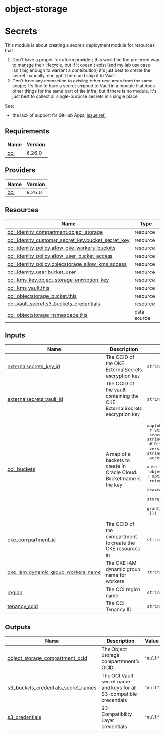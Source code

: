 # object-storage

<!-- BEGIN_TF_DOCS -->
# Secrets

This module is about creating a secrets deployment module for resources that

1. Don't have a proper Terraform provider; this would be the preferred way to manage their lifecycle, but if it doesn't exist (and my lab use case isn't big enough to warrant a contribution) it's just best to create the secret manually, encrypt it here and ship it to Vault
2. Don't have any connection to existing other resources from the same scope; it's fine to have a secret shipped to Vault in a module that does other things for the same part of the infra, but if there is no module, it's just best to collect all single-purpose secrets in a single place

See:
* the lack of support for GitHub Apps, [issue ref.](https://github.com/integrations/terraform-provider-github/issues/509)

## Requirements

| Name | Version |
|------|---------|
| <a name="requirement_oci"></a> [oci](#requirement\_oci) | 6.26.0 |

## Providers

| Name | Version |
|------|---------|
| <a name="provider_oci"></a> [oci](#provider\_oci) | 6.26.0 |

## Resources

| Name | Type |
|------|------|
| [oci_identity_compartment.object_storage](https://registry.terraform.io/providers/oracle/oci/6.26.0/docs/resources/identity_compartment) | resource |
| [oci_identity_customer_secret_key.bucket_secret_key](https://registry.terraform.io/providers/oracle/oci/6.26.0/docs/resources/identity_customer_secret_key) | resource |
| [oci_identity_policy.allow_oke_workers_buckets](https://registry.terraform.io/providers/oracle/oci/6.26.0/docs/resources/identity_policy) | resource |
| [oci_identity_policy.allow_user_bucket_access](https://registry.terraform.io/providers/oracle/oci/6.26.0/docs/resources/identity_policy) | resource |
| [oci_identity_policy.objecstorage_allow_kms_access](https://registry.terraform.io/providers/oracle/oci/6.26.0/docs/resources/identity_policy) | resource |
| [oci_identity_user.bucket_user](https://registry.terraform.io/providers/oracle/oci/6.26.0/docs/resources/identity_user) | resource |
| [oci_kms_key.object_storage_encription_key](https://registry.terraform.io/providers/oracle/oci/6.26.0/docs/resources/kms_key) | resource |
| [oci_kms_vault.this](https://registry.terraform.io/providers/oracle/oci/6.26.0/docs/resources/kms_vault) | resource |
| [oci_objectstorage_bucket.this](https://registry.terraform.io/providers/oracle/oci/6.26.0/docs/resources/objectstorage_bucket) | resource |
| [oci_vault_secret.s3_buckets_credentials](https://registry.terraform.io/providers/oracle/oci/6.26.0/docs/resources/vault_secret) | resource |
| [oci_objectstorage_namespace.this](https://registry.terraform.io/providers/oracle/oci/6.26.0/docs/data-sources/objectstorage_namespace) | data source |

## Inputs

| Name | Description | Type | Default | Required |
|------|-------------|------|---------|:--------:|
| <a name="input_externalsecrets_key_id"></a> [externalsecrets\_key\_id](#input\_externalsecrets\_key\_id) | The OCID of the OKE ExternalSecrets encryption key | `string` | n/a | yes |
| <a name="input_externalsecrets_vault_id"></a> [externalsecrets\_vault\_id](#input\_externalsecrets\_vault\_id) | The OCID of the vault containing the OKE ExternalSecrets encryption key | `string` | n/a | yes |
| <a name="input_oci_buckets"></a> [oci\_buckets](#input\_oci\_buckets) | A map of a buckets to create in Oracle Cloud. Bucket name is the key. | <pre>map(object({<br/>    # Standard, Archive<br/>    storage_tier : string,<br/>    # Disabled, Enabled, Suspended<br/>    versioning : string,<br/>    access_type : optional(string, "NoPublicAccess"),<br/>    auto_tiering : optional(string, "Disabled"),<br/>    object_events_enabled : optional(bool, false),<br/>    retention : optional(string),<br/>    create_s3_access_key : optional(bool, false),<br/>    store_s3_credentials_in_vault : optional(bool, true),<br/>    grant_oke_workers_access : optional(bool, false)<br/>  }))</pre> | n/a | yes |
| <a name="input_oke_compartment_id"></a> [oke\_compartment\_id](#input\_oke\_compartment\_id) | The OCID of the compartment to create the OKE resources in | `string` | n/a | yes |
| <a name="input_oke_iam_dynamic_group_workers_name"></a> [oke\_iam\_dynamic\_group\_workers\_name](#input\_oke\_iam\_dynamic\_group\_workers\_name) | The OKE IAM dynamic group name for workers | `string` | n/a | yes |
| <a name="input_region"></a> [region](#input\_region) | The OCI region name | `string` | n/a | yes |
| <a name="input_tenancy_ocid"></a> [tenancy\_ocid](#input\_tenancy\_ocid) | The OCI Tenancy ID | `string` | n/a | yes |

## Outputs

| Name | Description | Value | Sensitive |
|------|-------------|-------|:---------:|
| <a name="output_object_storage_compartment_ocid"></a> [object\_storage\_compartment\_ocid](#output\_object\_storage\_compartment\_ocid) | The Object Storage compartmnent's OCID | `"null"` | no |
| <a name="output_s3_buckets_credentials_secret_names"></a> [s3\_buckets\_credentials\_secret\_names](#output\_s3\_buckets\_credentials\_secret\_names) | The OCI Vault secret name and keys for all S3-compatible credentials | `"null"` | no |
| <a name="output_s3_credentials"></a> [s3\_credentials](#output\_s3\_credentials) | S3 Compatibility Layer credentials | `"null"` | no |
<!-- END_TF_DOCS -->
